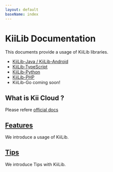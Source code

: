 ```yaml
---
layout: default
baseName: index
---
```


# KiiLib Documentation

This documents provide a usage of KiiLib libraries.

- [KiiLib-Java / KiiLib-Android](https://github.com/fkmhrk/KiiLib-Java)
- [KiiLib-TypeScript](https://github.com/fkmhrk/kiilib_typescript)
- [KiiLib-Python](https://github.com/fkmhrk/kiilib_python)
- [KiiLib-PHP](https://github.com/fkmhrk/kiilib_php)
- KiiLib-Go coming soon!

## What is Kii Cloud ?

Please refere [official docs](http://docs.kii.com/en/starts/overview/)

## [Features](./features/)

We introduce a usage of KiiLib. 

## [Tips](./tips/)

We introduce Tips with KiiLib.